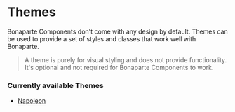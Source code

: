 # Themes

Bonaparte Components don't come with any design by default. Themes can be used to provide a set of styles and classes that work well with Bonaparte.

>A theme is purely for visual styling and does not provide functionality. It's optional and not required for Bonaparte Components to work.


### Currently available Themes

- [Napoleon](themes/napoleon.md)
